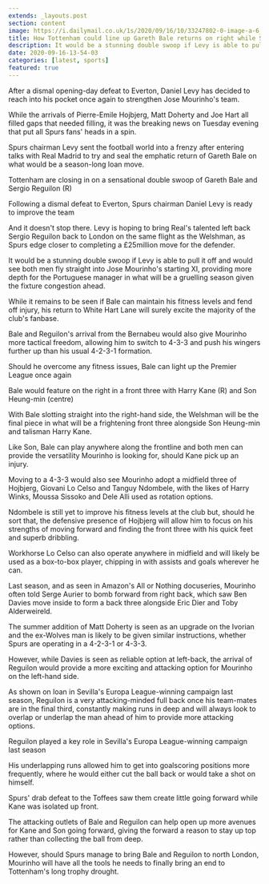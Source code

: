 ```yaml
---
extends: _layouts.post
section: content
image: https://i.dailymail.co.uk/1s/2020/09/16/10/33247802-0-image-a-6_1600248606300.jpg 
title: How Tottenham could line up Gareth Bale returns on right while Sergio Reguilon stars at left back 
description: It would be a stunning double swoop if Levy is able to pull it off and would see both men fly straight into Jose Mourinhos starting XI, providing more depth for the Portuguese manager. 
date: 2020-09-16-13-54-03 
categories: [latest, sports] 
featured: true 
--- 
```

After a dismal opening-day defeat to Everton, Daniel Levy has decided to reach into his pocket once again to strengthen Jose Mourinho's team.

While the arrivals of Pierre-Emile Hojbjerg, Matt Doherty and Joe Hart all filled gaps that needed filling, it was the breaking news on Tuesday evening that put all Spurs fans' heads in a spin.

Spurs chairman Levy sent the football world into a frenzy after entering talks with Real Madrid to try and seal the emphatic return of Gareth Bale on what would be a season-long loan move.

Tottenham are closing in on a sensational double swoop of Gareth Bale and Sergio Reguilon (R)

Following a dismal defeat to Everton, Spurs chairman Daniel Levy is ready to improve the team

And it doesn't stop there. Levy is hoping to bring Real's talented left back Sergio Reguilon back to London on the same flight as the Welshman, as Spurs edge closer to completing a £25million move for the defender.

It would be a stunning double swoop if Levy is able to pull it off and would see both men fly straight into Jose Mourinho's starting XI, providing more depth for the Portuguese manager in what will be a gruelling season given the fixture congestion ahead.

While it remains to be seen if Bale can maintain his fitness levels and fend off injury, his return to White Hart Lane will surely excite the majority of the club's fanbase.

Bale and Reguilon's arrival from the Bernabeu would also give Mourinho more tactical freedom, allowing him to switch to 4-3-3 and push his wingers further up than his usual 4-2-3-1 formation.

Should he overcome any fitness issues, Bale can light up the Premier League once again

Bale would feature on the right in a front three with Harry Kane (R) and Son Heung-min (centre)

With Bale slotting straight into the right-hand side, the Welshman will be the final piece in what will be a frightening front three alongside Son Heung-min and talisman Harry Kane.

Like Son, Bale can play anywhere along the frontline and both men can provide the versatility Mourinho is looking for, should Kane pick up an injury.

Moving to a 4-3-3 would also see Mourinho adopt a midfield three of Hojbjerg, Giovani Lo Celso and Tanguy Ndombele, with the likes of Harry Winks, Moussa Sissoko and Dele Alli used as rotation options.

Ndombele is still yet to improve his fitness levels at the club but, should he sort that, the defensive presence of Hojbjerg will allow him to focus on his strengths of moving forward and finding the front three with his quick feet and superb dribbling.

Workhorse Lo Celso can also operate anywhere in midfield and will likely be used as a box-to-box player, chipping in with assists and goals wherever he can.



Last season, and as seen in Amazon's All or Nothing docuseries, Mourinho often told Serge Aurier to bomb forward from right back, which saw Ben Davies move inside to form a back three alongside Eric Dier and Toby Alderweireld.

The summer addition of Matt Doherty is seen as an upgrade on the Ivorian and the ex-Wolves man is likely to be given similar instructions, whether Spurs are operating in a 4-2-3-1 or 4-3-3.

However, while Davies is seen as reliable option at left-back, the arrival of Reguilon would provide a more exciting and attacking option for Mourinho on the left-hand side.

As shown on loan in Sevilla's Europa League-winning campaign last season, Reguilon is a very attacking-minded full back once his team-mates are in the final third, constantly making runs in deep and will always look to overlap or underlap the man ahead of him to provide more attacking options.

Reguilon played a key role in Sevilla's Europa League-winning campaign last season

His underlapping runs allowed him to get into goalscoring positions more frequently, where he would either cut the ball back or would take a shot on himself.

Spurs' drab defeat to the Toffees saw them create little going forward while Kane was isolated up front.

The attacking outlets of Bale and Reguilon can help open up more avenues for Kane and Son going forward, giving the forward a reason to stay up top rather than collecting the ball from deep. 

However, should Spurs manage to bring Bale and Reguilon to north London, Mourinho will have all the tools he needs to finally bring an end to Tottenham's long trophy drought.

